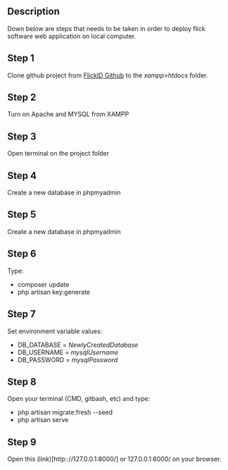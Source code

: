 ## Description
Down below are steps that needs to be taken in order to deploy flick software web application on local computer.

## Step 1
Clone github project from [FlickID Github](https://github.com/alibanana/97Dev-FlickID-Laravel) to the *xampp>htdocs* folder.

## Step 2
Turn on Apache and MYSQL from XAMPP

## Step 3
Open terminal on the project folder

## Step 4
Create a new database in phpmyadmin

## Step 5
Create a new database in phpmyadmin

## Step 6
Type:
 - composer update
 - php artisan key:generate

## Step 7
Set environment variable values:
 - DB_DATABASE = *NewlyCreatedDatabase*
 - DB_USERNAME = *mysqlUsername*
 - DB_PASSWORD = *mysqlPassword*

## Step 8
Open your terminal (CMD, gitbash, etc) and type:
 - php artisan migrate:fresh --seed
 - php artisan serve

## Step 9
Open this (link)[http:://127.0.0.1:8000/] or 127.0.0.1:8000/ on your browser.
